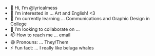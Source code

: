 - 👋 Hi, I’m @lyricalmess
- 👀 I’m interested in ... Art and English! <3
- 🌱 I’m currently learning ... Communications and Graphic Design in College
- 💞️ I’m looking to collaborate on ...
- 📫 How to reach me ... email
- 😄 Pronouns: ... They/Them
- ⚡ Fun fact: ... I really like beluga whales

<!---
lyricalmess/lyricalmess is a ✨ special ✨ repository because its `README.md` (this file) appears on your GitHub profile.
You can click the Preview link to take a look at your changes.
--->
